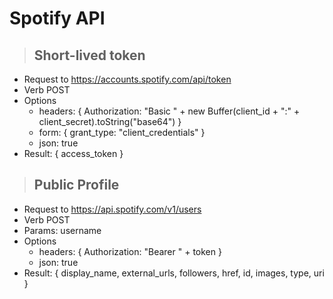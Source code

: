 # Spotify API

> ## Short-lived token
* Request to https://accounts.spotify.com/api/token
* Verb POST
* Options
    - headers: { Authorization: "Basic " + new Buffer(client_id + ":" + client_secret).toString("base64") }
    - form: { grant_type: "client_credentials" }
    - json: true
* Result: { access_token }

> ## Public Profile
* Request to https://api.spotify.com/v1/users
* Verb POST
* Params: username
* Options
    - headers: { Authorization: "Bearer " + token }
    - json: true
* Result: { display_name, external_urls, followers, href, id, images, type, uri }
